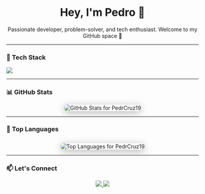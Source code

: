 <!-- README.md -->

<h1 align="center">Hey, I'm Pedro 👋</h1>
<p align="center">
  Passionate developer, problem-solver, and tech enthusiast.  
  Welcome to my GitHub space 🚀
</p>

---

### 🧰 Tech Stack

<p>
  <img src="https://skillicons.dev/icons?i=ts,js,react,nextjs,nodejs,nestjs,postgres,prisma,tailwindcss,vercel" />
</p>

---

### 📊 GitHub Stats

<div align="center">
  <img
    src="https://github-readme-stat-neon.vercel.app/api?username=PedrCruz19&show_icons=true&count_private=true&theme=radical&hide_border=false&border_radius=15"
    alt="GitHub Stats for PedrCruz19"
    style="max-width: 100%; border-radius: 15px; box-shadow: 0 4px 20px rgba(0,0,0,0.3);"
  />
</div>

---

### 📘 Top Languages

<div align="center">
  <img
    src="https://github-readme-stat-neon.vercel.app/api/top-langs/?username=PedrCruz19&layout=compact&theme=radical&border_radius=15"
    alt="Top Languages for PedrCruz19"
    style="max-width: 100%; border-radius: 15px; margin-top: 10px; box-shadow: 0 4px 20px rgba(0,0,0,0.3);"
  />
</div>

---

### 📫 Let's Connect

<p align="center">
  <a href="https://www.linkedin.com/in/pedro-cruz19/" target="_blank">
    <img src="https://img.shields.io/badge/-LinkedIn-0e76a8?style=for-the-badge&logo=linkedin&logoColor=white" />
  </a>
  <a href="mailto:1240589@isep.ipp.pt">
    <img src="https://img.shields.io/badge/-Email-red?style=for-the-badge&logo=gmail&logoColor=white" />
  </a>
</p>
